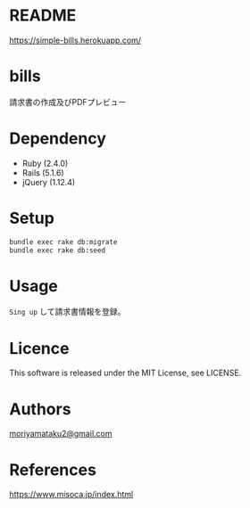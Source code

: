 # README
https://simple-bills.herokuapp.com/

# bills
請求書の作成及びPDFプレビュー

# Dependency
- Ruby (2.4.0)
- Rails (5.1.6)
- jQuery (1.12.4)

# Setup
```bash
bundle exec rake db:migrate
bundle exec rake db:seed
```

# Usage
`Sing up` して請求書情報を登録。

# Licence
This software is released under the MIT License, see LICENSE.

# Authors
moriyamataku2@gmail.com

# References
https://www.misoca.jp/index.html

